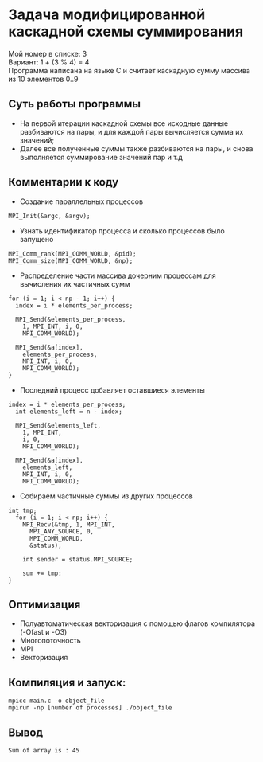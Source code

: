 # Задача модифицированной каскадной схемы суммирования

Мой номер в списке: 3<br/>
Вариант: 1 + (3 % 4) = 4<br/>
Программа написана на языке С и считает каскадную сумму массива из 10 элементов 0..9

## Суть работы программы
* На первой итерации каскадной схемы все исходные данные разбиваются на пары, и для каждой пары вычисляется сумма их значений;
* Далее все полученные суммы также разбиваются на пары, и снова выполняется суммирование значений пар и т.д

## Комментарии к коду
* Создание параллельных процессов
```
MPI_Init(&argc, &argv);
```
* Узнать идентификатор процесса и сколько процессов было запущено
```
MPI_Comm_rank(MPI_COMM_WORLD, &pid);
MPI_Comm_size(MPI_COMM_WORLD, &np);
```

* Распределение части массива дочерним процессам для вычисления их частичных сумм
```
for (i = 1; i < np - 1; i++) {
  index = i * elements_per_process;
  
  MPI_Send(&elements_per_process,
    1, MPI_INT, i, 0,
    MPI_COMM_WORLD);
  
  MPI_Send(&a[index],
    elements_per_process,
    MPI_INT, i, 0,
    MPI_COMM_WORLD);
}
```

* Последний процесс добавляет оставшиеся элементы
```
index = i * elements_per_process;
  int elements_left = n - index;
  
  MPI_Send(&elements_left,
    1, MPI_INT,
    i, 0,
    MPI_COMM_WORLD);
    
  MPI_Send(&a[index],
    elements_left,
    MPI_INT, i, 0,
    MPI_COMM_WORLD);
```

* Cобираем частичные суммы из других процессов
```
int tmp;
  for (i = 1; i < np; i++) {
    MPI_Recv(&tmp, 1, MPI_INT,
      MPI_ANY_SOURCE, 0,
      MPI_COMM_WORLD,
      &status);
   
    int sender = status.MPI_SOURCE;
  
    sum += tmp;
}
```

## Оптимизация 
* Полуавтоматическая векторизация с помощью флагов компилятора (-Ofast и -O3)
* Многопоточность 
* MPI
* Векторизация

## Компиляция и запуск:
```
mpicc main.c -o object_file
mpirun -np [number of processes] ./object_file
```
## Вывод
```
Sum of array is : 45
```
